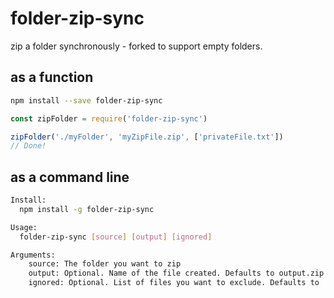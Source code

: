 # folder-zip-sync

zip a folder synchronously - forked to support empty folders.

## as a function

```bash
npm install --save folder-zip-sync
```

```js
const zipFolder = require('folder-zip-sync')

zipFolder('./myFolder', 'myZipFile.zip', ['privateFile.txt'])
// Done!
```


## as a command line

```bash
Install:
  npm install -g folder-zip-sync

Usage:
  folder-zip-sync [source] [output] [ignored]

Arguments:
    source: The folder you want to zip
    output: Optional. Name of the file created. Defaults to output.zip
    ignored: Optional. List of files you want to exclude. Defaults to .git
```